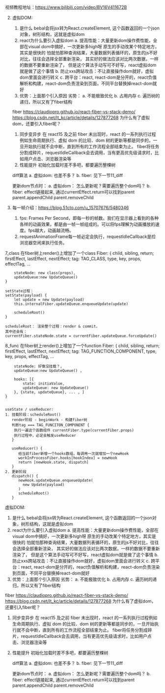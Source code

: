视频教程地址：https://www.bilibili.com/video/BV16V411672B


2. 虚拟DOM:
    1. 是什么
    bebal会将jsx转为React.createElement, 这个函数返回的一个json对象，树形结构，这就是虚拟dom
    2. react为什么要引入虚拟dom
    a. 提高性能：大量更新dom操作费性能，全部在visual dom中搞好，一次更新多high呀
        原生的手动改某个特定地方，其实是很快的
        怕就怕那种查询结果，大量数据列表循环的，原生的js不好对比，往往会选择全部重新渲染，
        其实好的做法应该对比两次数据，一样的数据不要重新渲染了，
        但是这个算法手动写可不好写，react虚拟dom就是做了这个事情
    b. 防止xxs跨站攻击：不让直接操作dom就好，虚拟dom里面会进行转义
    c. 跨平台：react, react-dom是分开的，react负值解析和构建，react-dom负责渲染到页面，不同平台替换掉react-dom就好
    3. 优势：上面那个引入原因
    劣势：
            a. 不能极致优化
            b. 占用内存
            c. 遍历树的递归，所以又有了fiber结构
    

    fiber
    https://claudiopro.github.io/react-fiber-vs-stack-demo/
    https://blog.csdn.net/It_kc/article/details/127877268
    为什么有了虚拟dom，还要引入fiber呢？
    1. 同步变异步
    在 react15 及之前 fiber 未出现时，react 的一系列执行过程例如生命周期执行、虚拟 dom 的比较、dom 树的更新等都是同步的，一旦开始执行就不会中断，直到所有的工作流程全部结束为止。
    fiber将任务分割成碎片，requestIdleCallback会去调用，当有更高优先级请求时，比如用户点击、浏览器渲染等
    2. 性能提升
    初始化加载时差不多吧，都要遍历整棵树

    diff算法
    a. 虚拟dom: 
        也差不多？
    b. fiber:
        见下一节11_diff

    更新dom节点时：
    a. 虚拟dom：
        怎么更新呢？需要遍历整个dom吗？
    b. fiber: effect链接起来, 通过currentEffect.return可以找到parent
            parent.appendChild
            parent.removeChild


3. 每一帧介绍：https://blog.51cto.com/u_15707676/5480346
    1. fps: Frames Per Second，即每一秒的帧数。我们在显示器上看到的各种各样的动画效果，都是由一帧一帧组成的。可以将fps理解为动画播放的速度。fps越大，动画越流畅。
    2. ​​requestAnimationFrame​​每一帧必定会执行，​​requestIdleCallback​​是捡浏览器空闲来执行任务。


7_class
   在fiber树上render()上增加了一个class Fiber: 
    {
        child, sibling, return; 
        firstEffect, lastEffect, nextEffect;
        tag: TAG_CLASS, type, key, props, effectTag,
        ...

        stateNode: new class(props),
        updateQueue:new UpdateQueue()  
    }

    setState过程：
    setState(payload) {
        let update = new Update(payload)
        this.internalFiber.updateQueue.enqueueUpdate(update)

        scheduleRoot()
    }

    scheduleRoot： 渲染整个过程：render & commit，
    其中还会有：
    currentFiber.stateNode.state = currentFiber.updateQueue.forceUpdate()

 
8_func
    在fiber树上render()上增加了一个function Fiber: 
    {
        child, sibling, return; 
        firstEffect, lastEffect, nextEffect;
        tag: TAG_FUNCTION_COMPONENT, type, key, props, effectTag,
        ...

        stateNode: 好像没挂载？,
        updateQueue:new UpdateQueue() ,

        hooks: [{
            state: initiaValue,
            updateQueue: new UpdateQueue()
        }, {state, updateQueue}, ... , ]  
    }


    useState / useReducer: 
    1. 挂载阶段：scheduleRoot() 
       render阶段 - beginWork - 构建fiber树
       判断tag === TAG_FUNCITON_COMPONENT {
        执行一遍这个函数组件 currentFiber.type(currentFiber.props)
        执行过程中，必定会触发useReducer
       }

       useReducer() {
          给当前fiber新增一个hooks数组，每调用一次就增加一个newHook
          workInProcessFiber.hooks[hookIndex] = newHook
          return [newHook.state, dispatch]
       }
    2. 更新阶段 
       dispatch() {
          newHook.updateQueue.enqueueUpdate(
            new Update(payload)
          )
          scheduleRoot()
       }
       


虚拟DOM:
1. 是什么
   bebal会将jsx转为React.createElement, 这个函数返回的一个json对象，树形结构，这就是虚拟dom
2. react为什么要引入虚拟dom
   a. 提高性能：大量更新dom操作费性能，全部在visual dom中搞好，一次更新多high呀
      原生的手动改某个特定地方，其实是很快的
      怕就怕那种查询结果，大量数据列表循环的，原生的js不好对比，往往会选择全部重新渲染，
      其实好的做法应该对比两次数据，一样的数据不要重新渲染了，
      但是这个算法手动写可不好写，react虚拟dom就是做了这个事情
   b. 防止xxs跨站攻击：不让直接操作dom就好，虚拟dom里面会进行转义
   c. 跨平台：react, react-dom是分开的，react负值解析和构建，react-dom负责渲染到页面，不同平台替换掉react-dom就好
3. 优势：上面那个引入原因
   劣势：
        a. 不能极致优化
        b. 占用内存
        c. 遍历树的递归，所以又有了fiber结构
  

fiber
https://claudiopro.github.io/react-fiber-vs-stack-demo/
https://blog.csdn.net/It_kc/article/details/127877268
为什么有了虚拟dom，还要引入fiber呢？
1. 同步变异步
   在 react15 及之前 fiber 未出现时，react 的一系列执行过程例如生命周期执行、虚拟 dom 的比较、dom 树的更新等都是同步的，一旦开始执行就不会中断，直到所有的工作流程全部结束为止。
   fiber将任务分割成碎片，requestIdleCallback会去调用，当有更高优先级请求时，比如用户点击、浏览器渲染等
2. 性能提升
   初始化加载时差不多吧，都要遍历整棵树

   diff算法
   a. 虚拟dom: 
      也差不多？
   b. fiber:
      见下一节11_diff

   更新dom节点时：
   a. 虚拟dom：
      怎么更新呢？需要遍历整个dom吗？
   b. fiber: effect链接起来, 通过currentEffect.return可以找到parent
          parent.appendChild
          parent.removeChild


